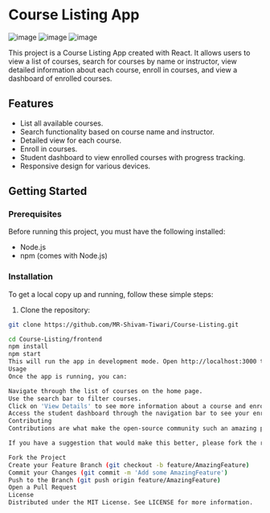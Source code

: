 # Course Listing App
![image](https://github.com/MR-Shivam-Tiwari/Course-Listing/assets/114647321/edab85e3-289d-4e58-9dfa-7d9794d41819)
![image](https://github.com/MR-Shivam-Tiwari/Course-Listing/assets/114647321/b69413d8-c5b5-483c-9492-0f4dc46086d8)
![image](https://github.com/MR-Shivam-Tiwari/Course-Listing/assets/114647321/7a2b22a9-564c-48ea-975b-b990c3644ba7)


This project is a Course Listing App created with React. It allows users to view a list of courses, search for courses by name or instructor, view detailed information about each course, enroll in courses, and view a dashboard of enrolled courses.

## Features

- List all available courses.
- Search functionality based on course name and instructor.
- Detailed view for each course.
- Enroll in courses.
- Student dashboard to view enrolled courses with progress tracking.
- Responsive design for various devices.

## Getting Started

### Prerequisites

Before running this project, you must have the following installed:

- Node.js
- npm (comes with Node.js)

### Installation

To get a local copy up and running, follow these simple steps:

1. Clone the repository:
```bash
git clone https://github.com/MR-Shivam-Tiwari/Course-Listing.git

cd Course-Listing/frontend
npm install
npm start
This will run the app in development mode. Open http://localhost:3000 to view it in your browser.
Usage
Once the app is running, you can:

Navigate through the list of courses on the home page.
Use the search bar to filter courses.
Click on 'View Details' to see more information about a course and enroll.
Access the student dashboard through the navigation bar to see your enrolled courses.
Contributing
Contributions are what make the open-source community such an amazing place to learn, inspire, and create. Any contributions you make are greatly appreciated.

If you have a suggestion that would make this better, please fork the repo and create a pull request. You can also simply open an issue with the tag "enhancement".

Fork the Project
Create your Feature Branch (git checkout -b feature/AmazingFeature)
Commit your Changes (git commit -m 'Add some AmazingFeature')
Push to the Branch (git push origin feature/AmazingFeature)
Open a Pull Request
License
Distributed under the MIT License. See LICENSE for more information.





